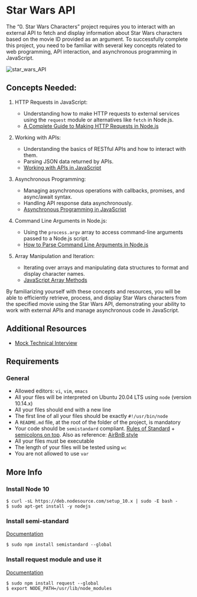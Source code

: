 # Star Wars API

The “0. Star Wars Characters” project requires you to interact with an external API to fetch and display information about Star Wars characters based on the movie ID provided as an argument. To successfully complete this project, you need to be familiar with several key concepts related to web programming, API interaction, and asynchronous programming in JavaScript.

![star_wars_API](https://github.com/alchemistlowkey/alx-interview/assets/46524038/2bf3272e-e1b6-4a97-a417-9972593f1254)

## Concepts Needed:
1. HTTP Requests in JavaScript:

	- Understanding how to make HTTP requests to external services using the `request` module or alternatives like `fetch` in Node.js.
	- [A Complete Guide to Making HTTP Requests in Node.js](https://www.memberstack.com/blog/node-http-request)

2. Working with APIs:

	- Understanding the basics of RESTful APIs and how to interact with them.
	- Parsing JSON data returned by APIs.
	- [Working with APIs in JavaScript](https://developer.mozilla.org/en-US/docs/Learn/JavaScript/Client-side_web_APIs/Introduction)

3. Asynchronous Programming:

	- Managing asynchronous operations with callbacks, promises, and async/await syntax.
	- Handling API response data asynchronously.
	- [Asynchronous Programming in JavaScript](https://developer.mozilla.org/en-US/docs/Learn/JavaScript/Asynchronous)

4. Command Line Arguments in Node.js:

	- Using the `process.argv` array to access command-line arguments passed to a Node.js script.
	- [How to Parse Command Line Arguments in Node.js](https://tecadmin.net/how-to-parse-command-line-arguments-in-nodejs/)

5. Array Manipulation and Iteration:

	- Iterating over arrays and manipulating data structures to format and display character names.
	- [JavaScript Array Methods](https://developer.mozilla.org/en-US/docs/Web/JavaScript/Reference/Global_Objects/Array)

By familiarizing yourself with these concepts and resources, you will be able to efficiently retrieve, process, and display Star Wars characters from the specified movie using the Star Wars API, demonstrating your ability to work with external APIs and manage asynchronous code in JavaScript.

## Additional Resources
- [Mock Technical Interview](https://www.youtube.com/watch?v=bmqZ5AhNr3g)

## Requirements
### General
- Allowed editors: `vi`, `vim`, `emacs`
- All your files will be interpreted on Ubuntu 20.04 LTS using `node` (version 10.14.x)
- All your files should end with a new line
- The first line of all your files should be exactly `#!/usr/bin/node`
- A `README.md` file, at the root of the folder of the project, is mandatory
- Your code should be `semistandard` compliant. [Rules of Standard](https://standardjs.com/rules.html) + [semicolons on top](https://github.com/standard/semistandard). Also as reference: [AirBnB style](https://github.com/airbnb/javascript)
- All your files must be executable
- The length of your files will be tested using `wc`
- You are not allowed to use `var`

## More Info
### Install Node 10
```
$ curl -sL https://deb.nodesource.com/setup_10.x | sudo -E bash -
$ sudo apt-get install -y nodejs
```

### Install semi-standard
[Documentation](https://github.com/standard/semistandard)
```
$ sudo npm install semistandard --global
```

### Install request module and use it
[Documentation](https://github.com/request/request)
```
$ sudo npm install request --global
$ export NODE_PATH=/usr/lib/node_modules
```
